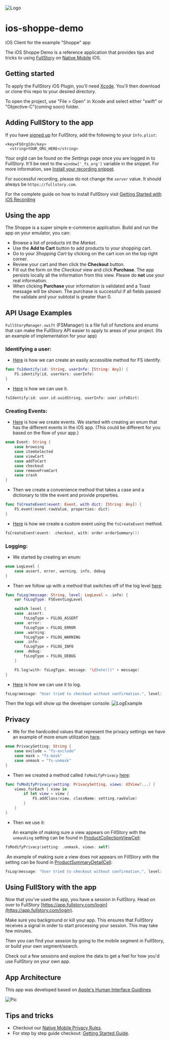 ![Logo](readmeImages/fsLogo.png "FullStory Logo")

# ios-shoppe-demo
iOS Client for the example "Shoppe" app

The iOS Shoppe Demo is a reference application that provides tips and tricks to using [FullStory](https://www.fullstory.com/) on [Native Mobile](https://www.fullstory.com/mobile-apps/) iOS.

## Getting started

To apply the FullStory iOS Plugin, you'll need [Xcode](https://developer.apple.com/xcode). You'll then download or clone this repo to your desired directory.

To open the project, use "File > Open" in Xcode and select either "swift" or "Objective-C"(coming soon) folder.

## Adding FullStory to the app

If you have [signed up](https://www.fullstory.com/plans/) for FullStory, add the following to your `Info.plist`:
```
<key>FSOrgId</key>
  <string>YOUR_ORG_HERE</string>
```

Your orgId can be found on the _Settings_ page once you are logged in to FullStory.  It'll be next to the `window['_fs_org']` variable in the snippet.  For more information, see [Install your recording snippet](https://help.fullstory.com/hc/en-us/articles/360047075853).

For successful recording, please do not change the `server` value. It should always be `https://fullstory.com`.

For the complete guide on how to install FullStory visit [Getting Started with iOS Recording](https://help.fullstory.com/hc/en-us/articles/360042772333-Getting-Started-with-iOS-Recording)

## Using the app

The Shoppe is a super simple e-commerce application. Build and run the app on your emulator, you can:

- Browse a list of products int the _Market_.
- Use the **Add to Cart** button to add products to your shopping cart.
- Go to your _Shopping Cart_ by clicking on the cart icon on the top right corner.
- Review your cart and then click the **Checkout** button.
- Fill out the form on the _Checkout_ view and click **Purchase**. The app persists locally all the information from this view. Please do **not** use your real information.
- When clicking **Purchase** your information is validated and a Toast message will be shown. The purchase is successful if all fields passed the validate and your subtotal is greater than 0.

## API Usage Examples

`FullStoryManager.swift` (FSManager) is a file full of functions and enums that can make the FullStory API easier to apply to areas of your project. (Its an example of implementation for your app)

### Identifying a user:
- [Here](https://github.com/fullstorydev/ios-shoppe-demo/blob/c534166901d71f0dace44f85aee053242dd25caf/swift/ios-shoppe-demo/ServiceManagers/FullStoryManager.swift#L69) is how we can create an easily accessible method for FS identify.
```swift
func fsIdentify(id: String, userInfo: [String: Any]) {
    FS.identify(id, userVars: userInfo)
}
```

- [Here](https://github.com/fullstorydev/ios-shoppe-demo/blob/c534166901d71f0dace44f85aee053242dd25caf/swift/ios-shoppe-demo/Views/StoreViewController.swift#L42) is how we can use it.
```swift
fsIdentify(id: user.id.uuidString, userInfo: user.infoDict)
```

### Creating Events:
- [Here](https://github.com/fullstorydev/ios-shoppe-demo/blob/c534166901d71f0dace44f85aee053242dd25caf/swift/ios-shoppe-demo/ServiceManagers/FullStoryManager.swift#L38) is how we create events. We started with creating an enum that has the different events in the iOS app. (This could be different for you based on the flow of your app.)
```swift
enum Event: String {
    case browsing
    case itemSelected
    case viewCart
    case addToCart
    case checkout
    case removeFromCart
    case crash
}
```
- Then we create a convenience method that takes a case and a dictionary to title the event and provide properties.
```swift
func fsCreateEvent(event: Event, with dict: [String: Any]) {
    FS.event(event.rawValue, properties: dict)
}
```
- [Here](https://github.com/fullstorydev/ios-shoppe-demo/blob/c534166901d71f0dace44f85aee053242dd25caf/swift/ios-shoppe-demo/Views/CheckoutTableViewController.swift#L50) is how we create a custom event using the `fsCreateEvent` method.
```swift
fsCreateEvent(event: .checkout, with: order.orderSummary())
```

### Logging:
- We started by creating an enum:
```swift
enum LogLevel {
    case assert, error, warning, info, debug
}
```

- Then we follow up with a method that switches off of the log level [here](https://github.com/fullstorydev/ios-shoppe-demo/blob/c534166901d71f0dace44f85aee053242dd25caf/swift/ios-shoppe-demo/ServiceManagers/FullStoryManager.swift#L42).
```swift
func fsLog(message: String, level: LogLevel = .info) {
    var fsLogType: FSEventLogLevel

    switch level {
    case .assert:
        fsLogType = FSLOG_ASSERT
    case .error:
        fsLogType = FSLOG_ERROR
    case .warning:
        fsLogType = FSLOG_WARNING
    case .info:
        fsLogType = FSLOG_INFO
    case .debug:
        fsLogType = FSLOG_DEBUG
    }

    FS.log(with: fsLogType, message: "\(Date())" + message)
}
```
- [Here](https://github.com/fullstorydev/ios-shoppe-demo/blob/c534166901d71f0dace44f85aee053242dd25caf/swift/ios-shoppe-demo/Views/CheckoutTableViewController.swift#L56) is how we can use it to log.
```swift
fsLog(message: "User tried to checkout without confirmation.", level: .error)
```

Then the logs will show up the developer console:
![LogExample](readmeImages/logExample.png "FullStory Logo")

## Privacy

- We for the hardcoded values that represent the privacy settings we have an example of more enum utilization [here](https://github.com/fullstorydev/ios-shoppe-demo/blob/c534166901d71f0dace44f85aee053242dd25caf/swift/ios-shoppe-demo/ServiceManagers/FullStoryManager.swift#L32).

```swift
enum PrivacySetting: String {
    case exclude = "fs-exclude"
    case mask = "fs-mask"
    case unmask = "fs-unmask"
}
```

- Then we created a method called `fsModifyPrivacy` [here](https://github.com/fullstorydev/ios-shoppe-demo/blob/c534166901d71f0dace44f85aee053242dd25caf/swift/ios-shoppe-demo/ServiceManagers/FullStoryManager.swift#L61):

```swift
func fsModifyPrivacy(setting: PrivacySetting, views: UIView?...) {
    views.forEach { view in
        if let view = view {
            FS.addClass(view, className: setting.rawValue)
        }
    }
}
```

- Then we use it:

  An example of making sure a view appears on FillStory with the `unmasking` setting can be found in [ProductCollectionViewCell](https://github.com/fullstorydev/ios-shoppe-demo/blob/c534166901d71f0dace44f85aee053242dd25caf/swift/ios-shoppe-demo/Views/ProductCollectionViewCell.swift#L29):

```swift
fsModifyPrivacy(setting: .unmask, views: self)
```

​		An example of making sure a view does not appears on FillStory with the  setting can be found in [ProductSummaryDetailCell](https://github.com/fullstorydev/ios-shoppe-demo/blob/c534166901d71f0dace44f85aee053242dd25caf/swift/ios-shoppe-demo/Views/ProductSummaryDetailCell.swift#L20):

```swift
fsLog(message: "User tried to checkout without confirmation.", level: .error)
```

## Using FullStory with the app

Now that you've used the app, you have a session in FullStory. Head on over to FullStory [https://app.fullstory.com/login](https://app.fullstory.com/login).

Make sure you background or kill your app. This ensures that FullStory receives a signal in order to start processing your session. This may take few minutes.

Then you can find your session by going to the mobile segment in FullStory, or build your own segment/search.

Check out a few sessions and explore the data to get a feel for how you'd use FullStory on your own app.

## App Architecture

This app was developed based on [Apple's Human Interface Guidlines](https://developer.apple.com/design/human-interface-guidelines/ios/overview/themes/)

![Pic](readmeImages/design.png "iOS Design")

## Tips and tricks

- Checkout our [Native Mobile Privacy Rules](https://help.fullstory.com/hc/en-us/articles/360043356573-Native-Mobile-Privacy-Rules).
- For step by step guide checkout: [Getting Started Guide](https://help.fullstory.com/hc/en-us/articles/360042772333-Getting-Started-with-iOS-Recording).
